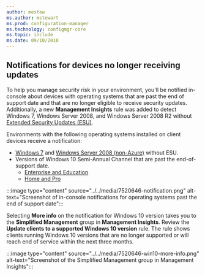 ```yaml
---
author: mestew
ms.author: mstewart
ms.prod: configuration-manager
ms.technology: configmgr-core
ms.topic: include
ms.date: 09/10/2010
---
```


## Notifications for devices no longer receiving updates
<!--7520646-->
To help you manage security risk in your environment, you'll be notified in-console about devices with operating systems that are past the end of support date and that are no longer eligible to receive security updates. Additionally, a new **Management Insights** rule was added to detect Windows 7, Windows Server 2008, and Windows Server 2008 R2 without [Extended Security Updates (ESU)](https://support.microsoft.com/help/4497181/lifecycle-faq-extended-security-updates).

Environments with the following operating systems installed on client devices receive a notification:

- [Windows 7](https://docs.microsoft.com/lifecycle/products/windows-7) and [Windows Server 2008 (non-Azure)](https://docs.microsoft.com/lifecycle/products/windows-server-2008) without ESU.
- Versions of Windows 10 Semi-Annual Channel that are past the end-of-support date.
   - [Enterprise and Education](https://docs.microsoft.com/lifecycle/products/windows-10-enterprise-and-education)
   - [Home and Pro](https://docs.microsoft.com/lifecycle/products/windows-10-home-and-pro)

:::image type="content" source="../../media/7520646-notification.png" alt-text="Screenshot of in-console notifications for operating systems past the end of support date":::


Selecting **More info** on the notification for Windows 10 version takes you to the **Simplified Management** group in **Management Insights**. Review the **Update clients to a supported Windows 10 version** rule. The rule shows clients running Windows 10 versions that are no longer supported or will reach end of service within the next three months.

:::image type="content" source="../../media/7520646-win10-more-info.png" alt-text="Screenshot of the Simplified Management group in Management Insights":::

